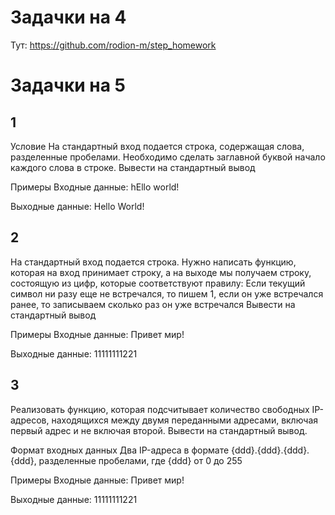 # Задачки на 4
Тут: https://github.com/rodion-m/step_homework

# Задачки на 5
## 1
Условие
На стандартный вход подается строка, содержащая слова, разделенные пробелами.
Необходимо сделать заглавной буквой начало каждого слова в строке.
Вывести на стандартный вывод

Примеры
Входные данные:
hEllo world! 
 

Выходные данные:
Hello World!

## 2
На стандартный вход подается строка. 
Нужно написать функцию, которая на вход принимает строку, а на выходе мы получаем строку, состоящую из цифр, которые соответствуют правилу: 
Если текущий символ ни разу еще не встречался, то пишем 1, если он уже встречался ранее, то записываем сколько раз он уже встречался 
Вывести на стандартный вывод 

Примеры
Входные данные:
Привет мир!
 
Выходные данные:
11111111221

## 3
Реализовать функцию, которая подсчитывает количество свободных IP-адресов, находящихся между двумя переданными адресами, включая первый адрес и не включая второй.
Вывести на стандартный вывод.

Формат входных данных
Два IP-адреса в формате {ddd}.{ddd}.{ddd}.{ddd}, разделенные пробелами, где {ddd} от 0 до 255

Примеры
Входные данные:
Привет мир!
 

Выходные данные:
11111111221
